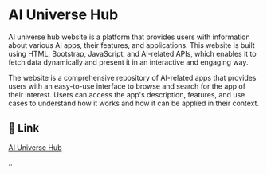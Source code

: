 # AI Universe Hub

 AI universe hub website is a platform that provides users with information about various AI apps, their features, and applications. This website is built using HTML, Bootstrap, JavaScript, and AI-related APIs, which enables it to fetch data dynamically and present it in an interactive and engaging way.

The website is a comprehensive repository of AI-related apps that provides users with an easy-to-use interface to browse and search for the app of their interest. Users can access the app's description, features, and use cases to understand how it works and how it can be applied in their context.




## 🔗 Link


[AI Universe Hub](https://habibaferdausi.github.io/AI-Universe-Hub-API)





..
